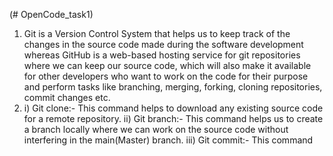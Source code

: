 (# OpenCode_task1)
1) Git is a Version Control System that helps us to keep track of the changes in the source code made during the software development whereas GitHub is a web-based hosting service for git repositories where we can keep our source code, which will also make it available for other developers who want to work on the code for their purpose and perform tasks like branching, merging, forking, cloning repositories, commit changes etc.
2) i) Git clone:- This command helps to download any existing source code for a remote repository.
  ii) Git branch:- This command helps us to create a branch locally where we can work on the source code without interfering in the main(Master) branch.
 iii) Git commit:- This command 
